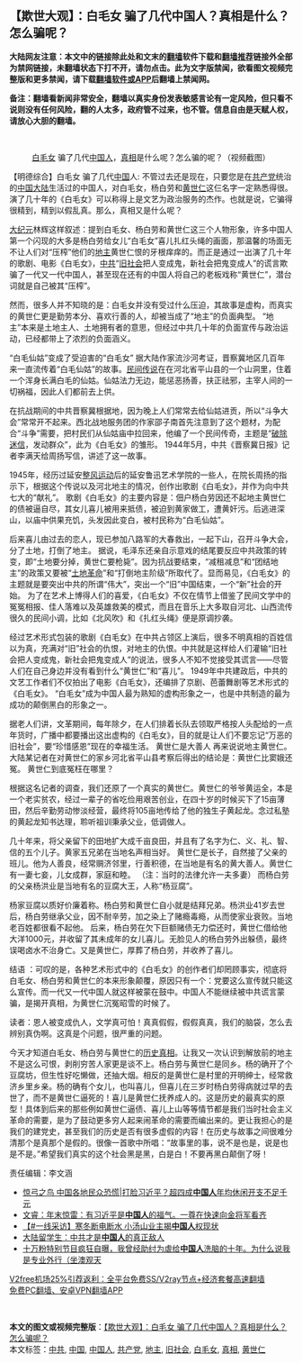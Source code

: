  <h2>【欺世大观】：白毛女 骗了几代中国人？真相是什么？怎么骗呢？</h2> <p class="notice"><b>大陆网友注意：本文中的链接除此处和文末的<a href="https://github.com/bannedbook/fanqiang" >翻墙</a>软件下载和<a href="https://github.com/killgcd/justmysocks/blob/master/README.md">翻墙推荐</a>链接外全部为禁网链接，未翻墙状态下打不开，请勿点击。此为文字版禁闻，欲看图文视频完整版和更多禁闻，请下载<a href="https://github.com/bannedbook/fanqiang">翻墙软件或APP</a>后翻墙上禁闻网。</p><p>备注：翻墙看新闻非常安全，翻墙以真实身份发表敏感言论有一定风险，但只看不说则没有任何风险，翻的人太多，政府管不过来，也不管。信息自由是天赋人权，请放心大胆的翻墙。</b></p>  <div class="entry"> <br /> <figure><figcaption class="wp-caption-text"><a href="https://www.bannedbook.org/bnews/tag/%E7%99%BD%E6%AF%9B%E5%A5%B3/" class="st_tag internal_tag" rel="tag" title="标签 白毛女 下的日志">白毛女</a> 骗了几代<a href="https://www.bannedbook.org/bnews/tag/%e4%b8%ad%e5%9b%bd%e4%ba%ba/" class="st_tag internal_tag" rel="tag" title="标签 中国人 下的日志">中国人</a>，<a href="https://www.bannedbook.org/bnews/tag/%e7%9c%9f%e7%9b%b8/" class="st_tag internal_tag" rel="tag" title="标签 真相 下的日志">真相</a>是什么呢？怎么骗的呢？（视频截图）</figcaption></figure> <p>【明德综合】白毛女 骗了几代<span class='wp_keywordlink_affiliate'><a href="https://www.bannedbook.org/" title="中国" target="_blank">中国</a></span>人: 不管过去还是现在，只要您是在<a href="https://www.bannedbook.org/bnews/tag/%e5%85%b1%e4%ba%a7%e5%85%9a/" class="st_tag internal_tag" rel="tag" title="标签 共产党 下的日志">共产党</a>统治的<a href="https://www.bannedbook.org/bnews/tag/%E4%B8%AD%E5%9B%BD/" class="st_tag internal_tag" rel="tag" title="标签 中国 下的日志">中国</a><span class='wp_keywordlink_affiliate'><a href="https://www.bannedbook.org/" title="大陆" target="_blank">大陆</a></span>生活过的中国人，对白毛女，杨白劳和<a href="https://www.bannedbook.org/bnews/tag/%E9%BB%84%E4%B8%96%E4%BB%81/" class="st_tag internal_tag" rel="tag" title="标签 黄世仁 下的日志">黄世仁</a>这仨名字一定熟悉得很。演了几十年的《白毛女》可以称得上是文艺为政治服务的杰作。也就是说，它骗得很精到，精到以假乱真。那么，真相又是什么呢？</p> <p><span class='wp_keywordlink_affiliate'><a href="http://www.epochtimes.com/" title="大纪元" target="_blank">大纪元</a></span>林辉这样叙述：提到白毛女、杨白劳和黄世仁这三个人物形象，许多中国人第一个闪现的大多是杨白劳给女儿“白毛女”喜儿扎红头绳的画面，那温馨的场面无不让人们对“压榨”他们的<a href="https://www.bannedbook.org/bnews/tag/%e5%9c%b0%e4%b8%bb/" class="st_tag internal_tag" rel="tag" title="标签 地主 下的日志">地主</a>黄世仁恨的牙根痒痒的。而正是通过一出演了几十年的歌剧、电影《白毛女》，<a href="https://www.bannedbook.org/bnews/tag/%e4%b8%ad%e5%85%b1/" class="st_tag internal_tag" rel="tag" title="标签 中共 下的日志">中共</a>“<a href="https://www.bannedbook.org/bnews/tag/%e6%97%a7%e7%a4%be%e4%bc%9a/" class="st_tag internal_tag" rel="tag" title="标签 旧社会 下的日志">旧社会</a>把人变成鬼，新社会把鬼变成人”的谎言欺骗了一代又一代中国人，甚至现在还有的中国人将自己的老板戏称“黄世仁”，潜台词就是自己被其“压榨”。</p> <p> 然而，很多人并不知晓的是：白毛女并没有受过什么压迫，其故事是虚构，而真实的黄世仁更是勤劳本分、喜欢行善的人，却被当成了“地主”的负面典型。 “地主”本来是土地主人、土地拥有者的意思，但经过中共几十年的负面宣传与政治运动，已经都带上了浓烈的负面涵义。</p> <p> “白毛仙姑”变成了受迫害的“白毛女” 据大陆作家流沙河考证，晋察冀地区几百年来一直流传着“白毛仙姑”的故事。<span class='wp_keywordlink'><a href="https://www.bannedbook.org/forum2/topic1601.html" title="正见网《民间传说》" target="_blank">民间传说</a></span>在在河北省平山县的一个山洞里，住着一个浑身长满白毛的仙姑。仙姑法力无边，能惩恶扬善，扶正祛邪，主宰人间的一切祸福，因此人们都前去上供。</p>  <p> 在抗战期间的中共晋察冀根据地，因为晚上人们常常去给仙姑进贡，所以“斗争大会”常常开不起来。西北战地服务团的作家邵子南首先注意到了这个题材，为配合“斗争”需要，把村民们从仙姑庙中拉回来，他编了一个民间传奇，主题是“<span class='wp_keywordlink'><a href="https://www.bannedbook.org/forum2/topic1237.html" title="大跃进杂文选 第一集 —— 破除迷信" target="_blank">破除迷信</a></span>，发动群众”，此为《白毛女》的雏形。 1944年5月，中共《晋察冀日报》记者李满天给周扬写信，讲述了这一故事。 </p> <p>1945年，经历过延安<span class='wp_keywordlink'><a href="https://www.bannedbook.org/forum2/topic985.html" title="关于整风运动的报告" target="_blank">整风运动</a></span>后的延安鲁迅艺术学院的一些人，在院长周扬的指示下，根据这个传说以及河北地主的情况，创作出歌剧《白毛女》，并作为向中共七大的“献礼”。 歌剧《白毛女》的主要内容是：佃户杨白劳因还不起地主黄世仁的债被逼自尽，其女儿喜儿被用来抵债，被迫到黄家做工，遭黄奸污。后逃进深山，以庙中供果充饥，头发因此变白，被村民称为“白毛仙姑”。</p> <p>后来喜儿由过去的恋人，现已参加八路军的大春救出，一起下山，召开斗争大会，分了土地，打倒了地主。 据说，毛泽东还亲自示意戏的结尾要反应中共政策的转变，即“土地要分掉，黄世仁要枪毙”。因为抗战要结束，“减租减息”和“团结地主”的政策又要被“<span class='wp_keywordlink'><a href="https://www.bannedbook.org/forum2/topic853.html" title="“土地革命”与苏区经济成败：红军不得不长征的隐秘缘由" target="_blank">土地革命</a></span>”和“打倒地主阶级”所取代了。显而易见，《白毛女》的主题就是要突出中共的所谓“伟大”，突出一个“旧”中国结束，一个“新”社会的开始。 为了在艺术上博得人们的喜爱，《白毛女》不仅在情节上借鉴了民间文学中的冤冤相报、佳人落难以及英雄救美的模式，而且在音乐上大多取自河北、山西流传很久的民间小调，比如《北风吹》和《扎红头绳》便是原调抄袭。</p> <p> 经过艺术形式包装的歌剧《白毛女》在中共占领区上演后，很多不明真相的百姓信以为真，充满对“旧”社会的仇恨，对地主的仇恨。中共就是这样给人们灌输“旧社会把人变成鬼，新社会把鬼变成人”的说法，很多人不知不觉接受其谎言——尽管人们在自己身边并没有看到什么“黄世仁”和“喜儿”。 1949年中共建政后，中共的文艺工作者们不仅拍出了电影《白毛女》，还编排了京剧、芭蕾舞剧等艺术形式的《白毛女》。 “白毛女”成为中国人最为熟知的虚构形象之一，也是中共制造的最为成功的颠倒黑白的形象之一。 </p>  <p>据老人们讲，文革期间，每年除夕，在人们排着长队去领取严格按人头配给的一点年货时，广播中都要播出这出虚构的《白毛女》，目的就是让人们不要忘记“万恶的旧社会”，要“珍惜感恩”现在的幸福生活。 黄世仁是大善人 再来说说地主黄世仁。大陆某记者在对黄世仁的家乡河北省平山县考察后得出的结论是：黄世仁比窦娥还冤。 黄世仁到底冤枉在哪里？</p> <p>根据这名记者的调查，我们还原了一个真实的黄世仁。黄世仁的爷爷黄运全，本是一个老实贫农，经过一辈子的省吃俭用艰苦创业，在四十岁的时候买下了15亩薄田，然后辛勤劳动惨淡经营，最终将105亩地传给了他的独生子黄起龙。念过私塾的黄起龙知书达理，聆听祖训秉承父业，低调做人。</p> <p>几十年来，将父亲留下的田地扩大成千亩良田，并且有了名字为仁、义、礼、智、信的五个儿子。黄家五兄弟在当地名声相当好。 黄世仁是长子，自然接了父亲的班儿。他为人善良，经常赒济邻里，行善积德，在当地是有名的黄大善人。黄世仁有一妻七妾，儿女成群，家庭和睦。 （注：当时的法律允许一夫多妻） 而杨白劳的父亲杨洪业是当地有名的豆腐大王，人称“杨豆腐”。</p> <p>杨家豆腐以质好价廉着称。杨白劳和黄世仁自小就是结拜兄弟。杨洪业41岁去世后，杨白劳继承父业，因不耐辛劳，加之染上了赌瘾毒瘾，从而使家业衰败。当地老百姓都很看不起他。 后来，杨白劳在欠下巨额赌债无力偿还时，黄世仁借给他大洋1000元，并收留了其未成年的女儿喜儿。无脸见人的杨白劳外出躲债，最终误喝卤水不治身亡。又是黄世仁，厚葬了杨白劳，并收养了喜儿。</p>  <p></p> <p> 结语 ：可叹的是，各种艺术形式中的《白毛女》的创作者们却罔顾事实，彻底将白毛女、杨白劳和黄世仁的本来形象颠覆，原因只有一个：党要这么宣传就只能这么宣传。而一代又一代中国人就这样被蒙在鼓中。中国人不能继续被中共谎言蒙骗，是揭开真相，为黄世仁沉冤昭雪的时候了。</p> <p>读者：恩人被变成仇人，文学真可怕！真真假假，假假真真，我们的脑袋，怎么去辨别真伪啊。这真是个问题，很严重的问题。</p> <p>今天才知道白毛女、杨白劳与黄世仁的<span class='wp_keywordlink'><a href="https://www.bannedbook.org/forum33/" title="近代历史事件真相" target="_blank">历史真相</a></span>。让我又一次认识到解放前的地主不是这么可恨，剥削穷苦人家更是谈不上。杨白劳与黄世仁是同乡。杨的确开了个豆腐坊，但生性好吃懒做，还抽大烟。相反的是黄世仁是村里的开明绅士，经常救济乡里乡亲。杨的确有个女儿，也叫喜儿，但喜儿在三岁时杨白劳得病就过早的去世了，而不是黄世仁逼死的！喜儿是黄世仁抚养成人的。这是历史的最真实的原型！具体到后来的那些例如黄世仁逼债、喜儿上山等等情节都是我们当时社会主义革命的需要，是为了鼓动更多穷人起来闹革命的需要而编出来的。更让我担心的是我们的建党史，甚至我们的历史是否有很多虚假的内容！在历史与故事之间很难分清那个是真那个是假的。很像一首歌中所唱：“故事里的事，说不是也是，说是也是不是。”希望我们真实的这个社会黑是黑，白是白！不要再黑白颠倒了呀！</p>  <p>责任编辑：李文涵</p> <ul class='op-related-articles' title='相关阅读'> <li><a href='https://www.bannedbook.org/bnews/topimagenews/20201221/1452107.html' target='_blank'>惊弓之鸟 中国各地民众恐慌|打脸习近平？超四成<b>中国人</b>年均休闲开支不足千元</a></li> <li><a href='https://www.bannedbook.org/bnews/bannedvideo/20201220/1451539.html' target='_blank'>文睿：年末惊雷：有习近平是<b>中国人</b>的福气。一尊在快速向金将军看齐</a></li> <li><a href='https://www.bannedbook.org/bnews/bannedvideo/20201220/1451197.html' target='_blank'>【#一线采访】寒冬断电断水 小汤山业主揭<b>中国人</b>权现状</a></li> <li><a href='https://www.bannedbook.org/bnews/cbnews/20201219/1450910.html' target='_blank'>大陆留学生：中共才是<b>中国人</b>的真正敌人</a></li> <li><a href='https://www.bannedbook.org/bnews/bannedvideo/20201219/1450832.html' target='_blank'>十万粉特别节目疯狂自曝，我曾经助纣为虐给<b>中国人</b>洗脑的十年。为什么说我是专业外行（坐澳观天</a></li> </ul> <p class="texttj"> <a href="https://github.com/bannedbook/fanqiang/wiki/V2ray%E6%9C%BA%E5%9C%BA" target="_blank">V2free机场25%引荐返利：全平台免费SS/V2ray节点+经济套餐高速翻墙</a><br/> <a href="https://github.com/bannedbook/fanqiang/wiki/%E7%A6%81%E9%97%BB%E7%BD%91%E5%AE%89%E5%8D%93%E7%BF%BB%E5%A2%99%E6%96%B0%E9%97%BBAPP" target="_blank">免费PC翻墙、安卓VPN翻墙APP</a></p><p>&nbsp;</p><a name='sharetosocial'></a>       <div><b>本文的图文或视频完整版</b>：<a href='https://www.bannedbook.org/bnews/comments/20201222/1452404.html'>【欺世大观】：白毛女 骗了几代中国人？真相是什么？怎么骗呢？</a></div>  </div><!--END ENTRY--> <div class="postfooter"> <div>本文标签：<a href="https://www.bannedbook.org/bnews/tag/%e4%b8%ad%e5%85%b1/" rel="tag">中共</a>, <a href="https://www.bannedbook.org/bnews/tag/%E4%B8%AD%E5%9B%BD/" rel="tag">中国</a>, <a href="https://www.bannedbook.org/bnews/tag/%e4%b8%ad%e5%9b%bd%e4%ba%ba/" rel="tag">中国人</a>, <a href="https://www.bannedbook.org/bnews/tag/%e5%85%b1%e4%ba%a7%e5%85%9a/" rel="tag">共产党</a>, <a href="https://www.bannedbook.org/bnews/tag/%e5%9c%b0%e4%b8%bb/" rel="tag">地主</a>, <a href="https://www.bannedbook.org/bnews/tag/%e6%97%a7%e7%a4%be%e4%bc%9a/" rel="tag">旧社会</a>, <a href="https://www.bannedbook.org/bnews/tag/%E7%99%BD%E6%AF%9B%E5%A5%B3/" rel="tag">白毛女</a>, <a href="https://www.bannedbook.org/bnews/tag/%e7%9c%9f%e7%9b%b8/" rel="tag">真相</a>, <a href="https://www.bannedbook.org/bnews/tag/%E9%BB%84%E4%B8%96%E4%BB%81/" rel="tag">黄世仁</a></div>  </div><!--END POSTFOOTER--> 